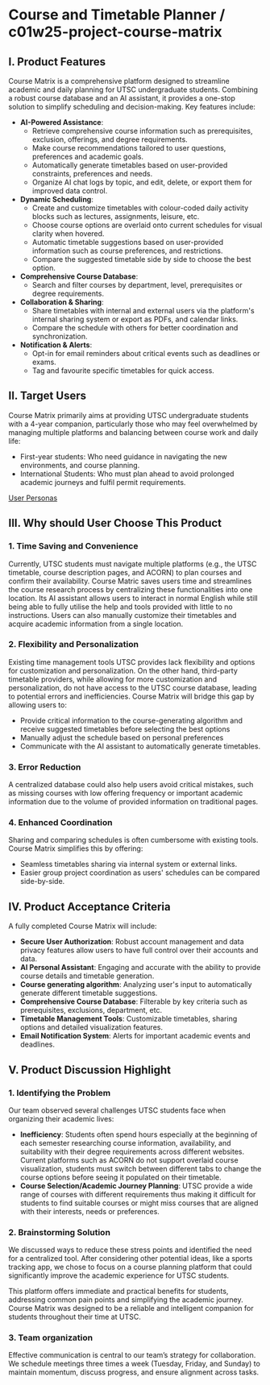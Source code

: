 # Course and Timetable Planner / c01w25-project-course-matrix

## I. Product Features
Course Matrix is a comprehensive platform designed to streamline academic and daily planning for UTSC undergraduate students. Combining a robust course database and an AI assistant, it provides a one-stop solution to simplify scheduling and decision-making. Key features include:
- **AI-Powered Assistance**:
  - Retrieve comprehensive course information such as prerequisites, exclusion, offerings, and degree requirements.
  - Make course recommendations tailored to user questions, preferences and academic goals.
  - Automatically generate timetables based on user-provided constraints, preferences and needs.
  - Organize AI chat logs by topic, and edit, delete, or export them for improved data control.
- **Dynamic Scheduling**:
  - Create and customize timetables with colour-coded daily activity blocks such as lectures, assignments, leisure, etc.
  - Choose course options are overlaid onto current schedules for visual clarity when hovered.
  - Automatic timetable suggestions based on user-provided information such as course preferences, and restrictions.
  - Compare the suggested timetable side by side to choose the best option.
- **Comprehensive Course Database**:
  - Search and filter courses by department, level, prerequisites or degree requirements.
- **Collaboration & Sharing**:
  - Share timetables with internal and external users via the platform's internal sharing system or export as PDFs, and calendar links.
  - Compare the schedule with others for better coordination and synchronization.
- **Notification & Alerts**:
  - Opt-in for email reminders about critical events such as deadlines or exams.
  - Tag and favourite specific timetables for quick access.

## II. Target Users
Course Matrix primarily aims at providing UTSC undergraduate students with a 4-year companion, particularly those who may feel overwhelmed by managing multiple platforms and balancing between course work and daily life: 
- First-year students: Who need guidance in navigating the new environments, and course planning.
- International Students: Who must plan ahead to avoid prolonged academic journeys and fulfil permit requirements.

[User Personas](Personas.pdf)

## III. Why should User Choose This Product
### 1. Time Saving and Convenience
Currently, UTSC students must navigate multiple platforms (e.g., the UTSC timetable, course description pages, and ACORN) to plan courses and confirm their availability. Course Matric saves users time and streamlines the course research process by centralizing these functionalities into one location. Its AI assistant allows users to interact in normal English while still being able to fully utilise the help and tools provided with little to no instructions. Users can also manually customize their timetables and acquire academic information from a single location.

### 2. Flexibility and Personalization
Existing time management tools UTSC provides lack flexibility and options for customization and personalization. On the other hand, third-party timetable providers, while allowing for more customization and personalization, do not have access to the UTSC course database, leading to potential errors and inefficiencies. 
Course Matrix will bridge this gap by allowing users to:
- Provide critical information to the course-generating algorithm and receive suggested timetables before selecting the best options
- Manually adjust the schedule based on personal preferences
- Communicate with the AI assistant to automatically generate timetables.
### 3. Error Reduction
A centralized database could also help users avoid critical mistakes, such as missing courses with low offering frequency or important academic information due to the volume of provided information on traditional pages.

### 4. Enhanced Coordination
Sharing and comparing schedules is often cumbersome with existing tools. Course Matrix simplifies this by offering:
- Seamless timetables sharing via internal system or external links.
- Easier group project coordination as users' schedules can be compared side-by-side.

## IV. Product Acceptance Criteria
A fully completed Course Matrix will include: 
- **Secure User Authorization**: Robust account management and data privacy features allow users to have full control over their accounts and data.
- **AI Personal Assistant**: Engaging and accurate with the ability to provide course details and timetable generation.
- **Course generating algorithm**: Analyzing user's input to automatically generate different timetable suggestions.
- **Comprehensive Course Database**: Filterable by key criteria such as prerequisites, exclusions, department, etc.
- **Timetable Management Tools**: Customizable timetables, sharing options and detailed visualization features.
- **Email Notification System**: Alerts for important academic events and deadlines.

## V. Product Discussion Highlight
### 1. Identifying the Problem
Our team observed several challenges UTSC students face when organizing their academic lives:
- **Inefficiency**: Students often spend hours especially at the beginning of each semester researching course information, availability, and suitability with their degree requirements across different websites. Current platforms such as ACORN do not support overlaid course visualization, students must switch between different tabs to change the course options before seeing it populated on their timetable.
- **Course Selection/Academic Journey Planning**: UTSC provide a wide range of courses with different requirements thus making it difficult for students to find suitable courses or might miss courses that are aligned with their interests, needs or preferences.
### 2. Brainstorming Solution
We discussed ways to reduce these stress points and identified the need for a centralized tool. After considering other potential ideas, like a sports tracking app, we chose to focus on a course planning platform that could significantly improve the academic experience for UTSC students.

This platform offers immediate and practical benefits for students, addressing common pain points and simplifying the academic journey. Course Matrix was designed to be a reliable and intelligent companion for students throughout their time at UTSC.
### 3. Team organization
Effective communication is central to our team’s strategy for collaboration. We schedule meetings three times a week (Tuesday, Friday, and Sunday) to maintain momentum, discuss progress, and ensure alignment across tasks.
